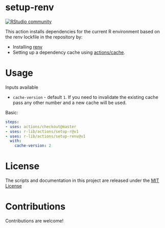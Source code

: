 # setup-renv

[![RStudio community](https://img.shields.io/badge/community-github--actions-blue?style=social&logo=rstudio&logoColor=75AADB)](https://community.rstudio.com/new-topic?category=Package%20development&tags=github-actions)

This action installs dependencies for the current R environment based on the renv lockfile in the repository by:

- Installing [renv](https://rstudio.github.io/renv/articles/renv.html)
- Setting up a dependency cache using [actions/cache](https://github.com/actions/cache).

# Usage

Inputs available

- `cache-version` - default `1`. If you need to invalidate the existing cache pass any other number and a new cache will be used.

Basic:
```yaml
steps:
- uses: actions/checkout@master
- uses: r-lib/actions/setup-r@v1
- uses: r-lib/actions/setup-renv@v1
  with:
    cache-version: 2
```

# License

The scripts and documentation in this project are released under the [MIT License](LICENSE)

# Contributions

Contributions are welcome!
